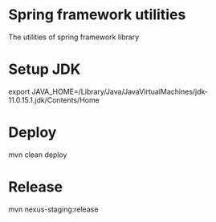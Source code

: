 # Spring framework utilities
The utilities of spring framework library
# Setup JDK
export JAVA_HOME=/Library/Java/JavaVirtualMachines/jdk-11.0.15.1.jdk/Contents/Home

# Deploy
mvn clean deploy

# Release
mvn nexus-staging:release
